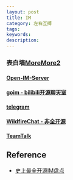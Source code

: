 ```yaml
---
layout: post
title: IM
category: 左右互搏
tags: 
keywords: 
description: 
---
```



### 表白墙[More](https://github.com/qq20004604/love-love-wall-server)[More2](https://github.com/qq20004604/love-love-wall-web.git)


#### [Open-IM-Server](https://github.com/OpenIMSDK/Open-IM-Server)

#### [goim - bilibili开源聊天室](https://goim.io/)

#### [telegram](https://telegram.org/apps)

#### [WildfireChat - 非全开源](https://wildfirechat.cn/)

#### [TeamTalk]()

## Reference

* [史上最全开源IM盘点](https://blog.csdn.net/xmcy001122/article/details/110679978)